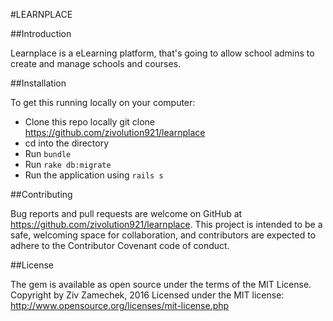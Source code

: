 #LEARNPLACE

##Introduction

Learnplace is a eLearning platform, that's going to allow school admins to create and manage schools and courses. 

##Installation

To get this running locally on your computer:
- Clone this repo locally git clone https://github.com/zivolution921/learnplace
- cd into the directory
- Run `bundle`
- Run `rake db:migrate`
- Run the application using `rails s`


##Contributing

Bug reports and pull requests are welcome on GitHub at https://github.com/zivolution921/learnplace. This project is intended to be a safe, welcoming space for collaboration, and contributors are expected to adhere to the Contributor Covenant code of conduct.


##License

The gem is available as open source under the terms of the MIT License. Copyright by Ziv Zamechek, 2016 Licensed under the MIT license: http://www.opensource.org/licenses/mit-license.php










